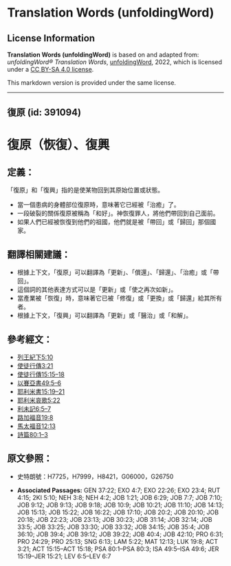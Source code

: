 # Translation Words (unfoldingWord)

## License Information

**Translation Words (unfoldingWord)** is based on and adapted from: _unfoldingWord® Translation Words_, [unfoldingWord](https://unfoldingword.org/utw), 2022, which is licensed under a [CC BY-SA 4.0 license](https://creativecommons.org/licenses/by-sa/4.0/legalcode.en).

This markdown version is provided under the same license.



--------------------------------

## 復原 (id: 391094)

復原（恢復）、復興
=========

定義：
---

「復原」和「復興」指的是使某物回到其原始位置或狀態。

* 當一個患病的身體部位復原時，意味著它已經被「治癒」了。
* 一段破裂的關係復原被稱為「和好」。神恢復罪人，將他們帶回到自己面前。
* 如果人們已經被恢復到他們的祖國，他們就是被「帶回」或「歸回」那個國家。

翻譯相關建議：
-------

* 根據上下文，「復原」可以翻譯為「更新」、「償還」、「歸還」、「治癒」或「帶回」。
* 這個詞的其他表達方式可以是「更新」或「使之再次如新」。
* 當產業被「恢復」時，意味著它已被「修復」或「更換」或「歸還」給其所有者。
* 根據上下文，「復興」可以翻譯為「更新」或「醫治」或「和解」。

參考經文：
-----

* [列王紀下5:10](https://ref.ly/2Kgs5:10)
* [使徒行傳3:21](https://ref.ly/Acts3:21)
* [使徒行傳15:15–18](https://ref.ly/Acts15:15-Acts15:18)
* [以賽亞書49:5–6](https://ref.ly/Isa49:5-Isa49:6)
* [耶利米書15:19–21](https://ref.ly/Jer15:19-Jer15:21)
* [耶利米哀歌5:22](https://ref.ly/Lam5:22)
* [利未記6:5–7](https://ref.ly/Lev6:5-Lev6:7)
* [路加福音19:8](https://ref.ly/Luke19:8)
* [馬太福音12:13](https://ref.ly/Matt12:13)
* [詩篇80:1–3](https://ref.ly/Ps80:1-Ps80:3)

原文參照：
-----

* 史特朗號：H7725，H7999，H8421，G06000，G26750

* **Associated Passages:** GEN 37:22; EXO 4:7; EXO 22:26; EXO 23:4; RUT 4:15; 2KI 5:10; NEH 3:8; NEH 4:2; JOB 1:21; JOB 6:29; JOB 7:7; JOB 7:10; JOB 9:12; JOB 9:13; JOB 9:18; JOB 10:9; JOB 10:21; JOB 11:10; JOB 14:13; JOB 15:13; JOB 15:22; JOB 16:22; JOB 17:10; JOB 20:2; JOB 20:10; JOB 20:18; JOB 22:23; JOB 23:13; JOB 30:23; JOB 31:14; JOB 32:14; JOB 33:5; JOB 33:25; JOB 33:30; JOB 33:32; JOB 34:15; JOB 35:4; JOB 36:10; JOB 39:4; JOB 39:12; JOB 39:22; JOB 40:4; JOB 42:10; PRO 6:31; PRO 24:29; PRO 25:13; SNG 6:13; LAM 5:22; MAT 12:13; LUK 19:8; ACT 3:21; ACT 15:15–ACT 15:18; PSA 80:1–PSA 80:3; ISA 49:5–ISA 49:6; JER 15:19–JER 15:21; LEV 6:5–LEV 6:7

